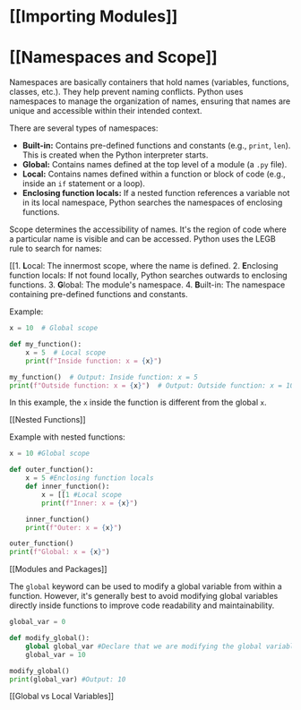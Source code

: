 # [[Importing Modules]]
# [[Namespaces and Scope]] 
Namespaces are basically containers that hold names (variables, functions, classes, etc.).  They help prevent naming conflicts.  Python uses namespaces to manage the organization of names, ensuring that names are unique and accessible within their intended context.

There are several types of namespaces:

* **Built-in:** Contains pre-defined functions and constants (e.g., `print`, `len`).  This is created when the Python interpreter starts.
* **Global:** Contains names defined at the top level of a module (a `.py` file).
* **Local:** Contains names defined within a function or block of code (e.g., inside an `if` statement or a loop).
* **Enclosing function locals:** If a nested function references a variable not in its local namespace, Python searches the namespaces of enclosing functions.

Scope determines the accessibility of names.  It's the region of code where a particular name is visible and can be accessed.  Python uses the LEGB rule to search for names:

[[1. **L**ocal: The innermost scope, where the name is defined.
2. **E**nclosing function locals:  If not found locally, Python searches outwards to enclosing functions.
3. **G**lobal:  The module's namespace.
4. **B**uilt-in: The namespace containing pre-defined functions and constants.


Example:

```python
x = 10  # Global scope

def my_function():
    x = 5  # Local scope
    print(f"Inside function: x = {x}")

my_function()  # Output: Inside function: x = 5
print(f"Outside function: x = {x}")  # Output: Outside function: x = 10

```

In this example, the `x` inside the function is different from the global `x`.

[[Nested Functions]]


Example with nested functions:

```python
x = 10 #Global scope

def outer_function():
    x = 5 #Enclosing function locals
    def inner_function():
        x = [[1 #Local scope
        print(f"Inner: x = {x}")

    inner_function()
    print(f"Outer: x = {x}")

outer_function()
print(f"Global: x = {x}")
```

[[Modules and Packages]]

The `global` keyword can be used to modify a global variable from within a function.  However, it's generally best to avoid modifying global variables directly inside functions to improve code readability and maintainability.


```python
global_var = 0

def modify_global():
    global global_var #Declare that we are modifying the global variable
    global_var = 10

modify_global()
print(global_var) #Output: 10

```

[[Global vs Local Variables]]

